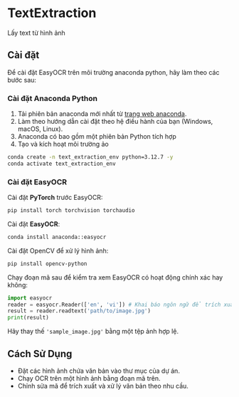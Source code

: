 # TextExtraction
Lấy text từ hình ảnh
## Cài đặt

Để cài đặt EasyOCR trên môi trường anaconda python, hãy làm theo các bước sau: 

### Cài đặt Anaconda Python

1. Tải phiên bản anaconda mới nhất từ [trang web anaconda](https://www.anaconda.com/download).
2. Làm theo hướng dẫn cài đặt theo hệ điều hành của bạn (Windows, macOS, Linux).
3. Anaconda có bao gồm một phiên bản Python tích hợp
4. Tạo và kích hoạt môi trường ảo
```bash
conda create -n text_extraction_env python=3.12.7 -y
conda activate text_extraction_env
```

### Cài đặt EasyOCR

Cài đặt **PyTorch** trước EasyOCR:
```bash
pip install torch torchvision torchaudio
```

Cài đặt **EasyOCR**:
```bash
conda install anaconda::easyocr
```

Cài đặt OpenCV để xử lý hình ảnh:
```bash
pip install opencv-python
```

Chạy đoạn mã sau để kiểm tra xem EasyOCR có hoạt động chính xác hay không:
```python
import easyocr
reader = easyocr.Reader(['en', 'vi']) # Khai báo ngôn ngữ để trích xuất văn bản
result = reader.readtext('path/to/image.jpg')
print(result)
```
Hãy thay thế `'sample_image.jpg'` bằng một tệp ảnh hợp lệ.

## Cách Sử Dụng
- Đặt các hình ảnh chứa văn bản vào thư mục của dự án.
- Chạy OCR trên một hình ảnh bằng đoạn mã trên.
- Chỉnh sửa mã để trích xuất và xử lý văn bản theo nhu cầu.
